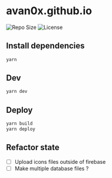 # avan0x.github.io

![Repo Size](https://img.shields.io/github/repo-size/avan0x/avan0x.github.io?logo=github)
![License](https://img.shields.io/github/license/avan0x/avan0x.github.io?logo=github)

## Install dependencies

```bash
yarn
```

## Dev

```bash
yarn dev
```

## Deploy

```bash
yarn build
yarn deploy
```

## Refactor state

- [ ] Upload icons files outside of firebase
- [ ] Make multiple database files ?
